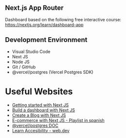 ## Next.js App Router

Dashboard based on the following free interactive course: https://nextjs.org/learn/dashboard-app

## Development Environment

- Visual Studio Code
- Next JS
- Node JS
- Git / GitHub
- @vercel/postgres (Vercel Postgres SDK)

# Useful Websites

- [Getting started with Next JS](https://nextjs.org/docs/getting-started/installation)
- [Build a dashboard with Next JS](https://nextjs.org/learn/dashboard-app)
- [Create a Blog with Next JS](https://nextjs.org/learn-pages-router/basics/create-nextjs-app)
- [E-commerce with Next JS - Playlist in spanish](https://www.youtube.com/playlist?list=PLCKuOXG0bPi3y7tz8Hq6itoi1vhPf6eVG)
- [@vercel/postgres DOC](https://vercel.com/docs/storage/vercel-postgres/sdk)
- [Learn Accesibility - web.dev](https://web.dev/learn/accessibility/)